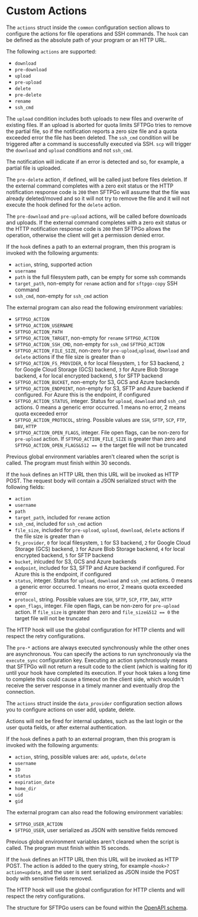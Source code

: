 # Custom Actions

The `actions` struct inside the `common` configuration section allows to configure the actions for file operations and SSH commands.
The `hook` can be defined as the absolute path of your program or an HTTP URL.

The following `actions` are supported:

- `download`
- `pre-download`
- `upload`
- `pre-upload`
- `delete`
- `pre-delete`
- `rename`
- `ssh_cmd`

The `upload` condition includes both uploads to new files and overwrite of existing files. If an upload is aborted for quota limits SFTPGo tries to remove the partial file, so if the notification reports a zero size file and a quota exceeded error the file has been deleted. The `ssh_cmd` condition will be triggered after a command is successfully executed via SSH. `scp` will trigger the `download` and `upload` conditions and not `ssh_cmd`.

The notification will indicate if an error is detected and so, for example, a partial file is uploaded.

The `pre-delete` action, if defined, will be called just before files deletion. If the external command completes with a zero exit status or the HTTP notification response code is `200` then SFTPGo will assume that the file was already deleted/moved and so it will not try to remove the file and it will not execute the hook defined for the `delete` action.

The `pre-download` and `pre-upload` actions, will be called before downloads and uploads. If the external command completes with a zero exit status or the HTTP notification response code is `200` then SFTPGo allows the operation, otherwise the client will get a permission denied error.

If the `hook` defines a path to an external program, then this program is invoked with the following arguments:

- `action`, string, supported action
- `username`
- `path` is the full filesystem path, can be empty for some ssh commands
- `target_path`, non-empty for `rename` action and for `sftpgo-copy` SSH command
- `ssh_cmd`, non-empty for `ssh_cmd` action

The external program can also read the following environment variables:

- `SFTPGO_ACTION`
- `SFTPGO_ACTION_USERNAME`
- `SFTPGO_ACTION_PATH`
- `SFTPGO_ACTION_TARGET`, non-empty for `rename` `SFTPGO_ACTION`
- `SFTPGO_ACTION_SSH_CMD`, non-empty for `ssh_cmd` `SFTPGO_ACTION`
- `SFTPGO_ACTION_FILE_SIZE`, non-zero for `pre-upload`,`upload`, `download` and `delete` actions if the file size is greater than `0`
- `SFTPGO_ACTION_FS_PROVIDER`, `0` for local filesystem, `1` for S3 backend, `2` for Google Cloud Storage (GCS) backend, `3` for Azure Blob Storage backend, `4` for local encrypted backend, `5` for SFTP backend
- `SFTPGO_ACTION_BUCKET`, non-empty for S3, GCS and Azure backends
- `SFTPGO_ACTION_ENDPOINT`, non-empty for S3, SFTP and Azure backend if configured. For Azure this is the endpoint, if configured
- `SFTPGO_ACTION_STATUS`, integer. Status for `upload`, `download` and `ssh_cmd` actions. 0 means a generic error occurred. 1 means no error, 2 means quota exceeded error
- `SFTPGO_ACTION_PROTOCOL`, string. Possible values are `SSH`, `SFTP`, `SCP`, `FTP`, `DAV`, `HTTP`
- `SFTPGO_ACTION_OPEN_FLAGS`, integer. File open flags, can be non-zero for `pre-upload` action. If `SFTPGO_ACTION_FILE_SIZE` is greater than zero and `SFTPGO_ACTION_OPEN_FLAGS&512 == 0` the target file will not be truncated

Previous global environment variables aren't cleared when the script is called.
The program must finish within 30 seconds.

If the `hook` defines an HTTP URL then this URL will be invoked as HTTP POST. The request body will contain a JSON serialized struct with the following fields:

- `action`
- `username`
- `path`
- `target_path`, included for `rename` action
- `ssh_cmd`, included for `ssh_cmd` action
- `file_size`, included for `pre-upload`, `upload`, `download`, `delete` actions if the file size is greater than `0`
- `fs_provider`, `0` for local filesystem, `1` for S3 backend, `2` for Google Cloud Storage (GCS) backend, `3` for Azure Blob Storage backend, `4` for local encrypted backend, `5` for SFTP backend
- `bucket`, inlcuded for S3, GCS and Azure backends
- `endpoint`, included for S3, SFTP and Azure backend if configured. For Azure this is the endpoint, if configured
- `status`, integer. Status for `upload`, `download` and `ssh_cmd` actions. 0 means a generic error occurred. 1 means no error, 2 means quota exceeded error
- `protocol`, string. Possible values are `SSH`, `SFTP`, `SCP`, `FTP`, `DAV`, `HTTP`
- `open_flags`, integer. File open flags, can be non-zero for `pre-upload` action. If `file_size` is greater than zero and `file_size&512 == 0` the target file will not be truncated

The HTTP hook will use the global configuration for HTTP clients and will respect the retry configurations.

The `pre-*` actions are always executed synchronously while the other ones are asynchronous. You can specify the actions to run synchronously via the `execute_sync` configuration key. Executing an action synchronously means that SFTPGo will not return a result code to the client (which is waiting for it) until your hook have completed its execution. If your hook takes a long time to complete this could cause a timeout on the client side, which wouldn't receive the server response in a timely manner and eventually drop the connection.

The `actions` struct inside the `data_provider` configuration section allows you to configure actions on user add, update, delete.

Actions will not be fired for internal updates, such as the last login or the user quota fields, or after external authentication.

If the `hook` defines a path to an external program, then this program is invoked with the following arguments:

- `action`, string, possible values are: `add`, `update`, `delete`
- `username`
- `ID`
- `status`
- `expiration_date`
- `home_dir`
- `uid`
- `gid`

The external program can also read the following environment variables:

- `SFTPGO_USER_ACTION`
- `SFTPGO_USER`, user serialized as JSON with sensitive fields removed

Previous global environment variables aren't cleared when the script is called.
The program must finish within 15 seconds.

If the `hook` defines an HTTP URL then this URL will be invoked as HTTP POST. The action is added to the query string, for example `<hook>?action=update`, and the user is sent serialized as JSON inside the POST body with sensitive fields removed.

The HTTP hook will use the global configuration for HTTP clients and will respect the retry configurations.

The structure for SFTPGo users can be found within the [OpenAPI schema](../httpd/schema/openapi.yaml).
